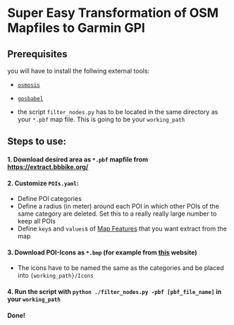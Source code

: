 # Super Easy Transformation of OSM Mapfiles to Garmin GPI

## Prerequisites
you will have to install the follwing external tools:
-  [`osmosis`](https://github.com/openstreetmap/osmosis)
-  [`gpsbabel`](https://github.com/GPSBabel/gpsbabel)

- the script `filter_nodes.py` has to be located in the same directory as your `*.pbf` map file. This is going to be your `working_path`

## Steps to use:

#### 1. Download desired area as `*.pbf` mapfile from https://extract.bbbike.org/
#### 2. Customize `POIs.yaml`:
- Define POI categories
- Define a radius (in meter) around each POI in which other POIs of the same category are deleted. Set this to a really really large number to keep all POIs
- Define `key`s and `values`s of [Map Features](https://wiki.openstreetmap.org/wiki/Map_features) that you want extract from the map
#### 3. Download POI-Icons as `*.bmp` (for example from [this](https://www.pocketnavigation.de/poidownload/pocketnavigation/de/?device-format-id=4&country=DE#selection-step2) website)
- The icons have to be named the same as the categories and be placed into `{working_path}/Icons`
#### 4. Run the script with `python ./filter_nodes.py -pbf [pbf_file_name]` in your `working_path`
#### Done!
